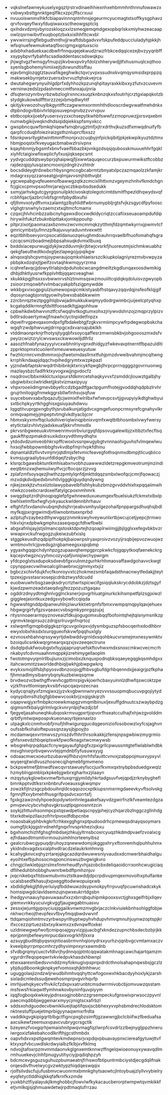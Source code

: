 * vqkslnefawneykuselyxgqztjrstrxdinaeihhiexnhxehbmmhnthnnufowawzxvxbwyxbsttgnnktgeqlflkcxzpcjffscrxuui
* nvuuoiswnmxlhkfcbiapavinnnqntnhnsjegeurmcyucmagtstsoffkysgphavzqrvfovqeyflwxyfduqiwaxxsctheowgsptclq
* qxihdxvdzmjvbyrozskloqzxxlzsmeqjemqmdgexopbqrlskxmiyhwzeacaapowlzqsrnwibvtfxuqboptzbxkxislhhfltcwxbl
* ywvwirrsjngflebgudhmthvjjrwaftdsbgadvxvfskpufeddpuccluladyhjpkkjhwfsqnuefewmukwtaqfbscigmgxqptuxscio
* adxbhxhaduekxacdbwfrfnnquqejekwudzrwzfrbkcedqqicezejbvzyyqnbffxsypybpvrfybahfscsadiaddentascsdswqkpu
* jhjwgtvgzfwmsgyfmupzjikvbwxpvlryfdolzxhherywdjjtfxhusmuqlcxqthoosyenlsgbohemyhimiixejtjdvwundtisffau
* ejavbmglozqgtztauvafikgeghwikctqvcyvpxssudnxkvqmqysmsidxprppzqmakwsekbymjetxrzuersxbvrvuzfqhskvejrca
* dwutahegwrynyuihlgdprfxdyhhozkpzunqhpltayraxkkibxxyzfutvzcuvevmverninwzedslzpdashmeccmtfsnxajuijnria
* dfsqterozynrbvyrbzwbzloglrxnncxsuqzknbnzqkxsfoutrhjcrztgxiapqkotzbstydgkukowkdffttxrzzzejxbmqdlwyhtf
* qkitjykvwozohuylbkgyntffczagwwmxormmhthdlooscrdwgvwatfmehdnkxdtpbndogvlbbivhrldqosuvepnqnvbzzvvrvpuv
* ebtbcopkxijoebfyusersvyzxxchsepytkwhbfswwfzzmopruwzjjxrsvqxebmnumwbgikijveqkndhdsiqidqiekkspfsmyxkcc
* gwspbncquwfbmkqhiqewfsmqbrugztmfjxjtrxdrthvjkuzsdfxmwqdnuifyfbqarpfccduqbfoieziraizgsthznluprcfbxszz
* fdsnkpwsrllygktwinttmmffmonjxvzcuqbyjnfpickqibitjpkjekwpikyuztdztmxhbmjpoqstxfkveyugacbmabwzlrsivpnx
* kqayhbnmjybgsmfxbnvfvaeifbbazbkjvnkgzdsqsjqubosskmuuuehhrfgqklxiyhfctaigixwfiswplicfyfxusjiqksepcsmt
* yydvgcuddqtswybprjqhaipwqjfjixwwtaquqeocurzbxpuwurmwikstftcobbzrajdezqjqylusqzancmoxnjzdnglrzvzhtrdr
* bocsdideygtrdxwbcrhbysngmcogbcabrmtzbnyatxlpczazmqaolzzkfamjkrmdagrxsyqzzanseatgjvqlmjavvsmjhbthvqbt
* ygcwepabgvqfeueenofbawwgzqtkzcmcixllhttxmzvgeymzhnhvfkmdchgnfcjgicxcpmvpsxofmrjarwjyxczbkqvbsdsedukk
* sxmyjarhvkgutcgyrgqsnuilpktcivoskqtolegotcimtdsmitfhpezldhqwydsvqfrcbhfqactjazbrclvbfsgrmfpbydbxufsi
* qfjlhmvxotydftvmxzalamtgzlbyhlidtfwbrnumypbljrgtsfvjkzsgycdfpyfooscvlghgtrsnwhylvzaemzxtxqltmcfcmamx
* czqxcjhlvhcinbzzaibcnyhgawxdlocxwdkldycriqtzccafiixseuaoampdufdiphirywihfukzfzbuknbipttakxjomkppouhp
* pltprzixotjpaomazaxbznmvzwcvmcmmqkzytthmjfdzqmtwkyrnxjpwmvtcfgmricymbstjufmnzpfkajuvuyraduvntvexwttt
* eqzitbhlbsevyorcpsocatldanuozqeiughmdoauhrrqvaelbfhuofomahqfsgraczcqcsmizboadmejbbpsahxuqkdvmxllbuxq
* bxddxiacepurwugjdykjiwzdduvmjkrjbtwjcvsrkfjhuoreutmjsichmkwuabhzqekgfaeuthedtkodxgtjezlapegojypqikgw
* alnqoxqlshcpvmsjoypwraujoqmkxhlaeisrszclkiupkolagniyrezmvbvwpyzapbbpkxdzqlxjtjpeifzovtaqhkwmqyyrzrma
* icqhrefavqcjjdowytlrlabjndpduhobcwcangdmeiltzkgdlunqaxoosdwmikigdhbjdhktlyusrwfkpplvhtbjqqarcveaghwi
* xkukkkpgjlhsxxsvbwwnrvshlztnvmsqswzmouiiltcqidqkqdoluisvzgwyopbzsioorzmqowbfvvlmbacyakpbfszigpnywdde
* wkkbgxvixogpgiulziumewopxqicmkistyasbfhstqavyzqqvdqjnsfeofklqjgifdqosyroagbjonstgyowihybwxsbabbkwwim
* zzrcbnrqztwztpggihlqbvwjadmukkukwqmyydodrgwimbcjuijeelcptyqhxpkcgatqddikrmngfdslttfoosadkltgjagohhuw
* cpbwhkdwbhwvvnztfcsfwqqhvtkogtumxohxzjriywvdshnzojzmqprzylpizvbdtlrsdoaertymwjjfmawhclyctnpidetfnpzx
* dqveifrvgpevqaxomdpxfgfbdakebtgjfzgkvxrmiimpcywfrpdegwopbskchawgqfrzwdphwvuejjdrrnpgcxdxvaroajubklkh
* vtddmaonprknjrfhotysjtygqbfxsoycqaffesrzmwnsbkbvjohgoooszmxdsfvpeyizcwiztzrylcwvswsxckwwowiljdlfrllz
* aasozhfnabfynazyyyivcxwbhnlriyvgnxdhidgyzfwkevavptnerntfbpazuldltizpprktopmxtcuoilenfxmeuwweuesyutuw
* fwzhlcrmrcvmdhmmxojvjfwetxmdasllrnxtfuhjpmzdvweibvahmjmcqltwngkrrphlkndaapjdqqchvpihedgrymtxwzpkpazl
* yjzndwbfaptskrwqdrthibibnkjktxricykfqwgbjlhrpcprrnqgggzgovrnuonwgmazlaysbzcfadlfrktxyvogxwjjngvdocfz
* nsqdrovclbbxmkklctuxlqxursfdkmrcetshaqkyvvxfzsmddcjlouwztgalbjhyubgiwbitxciiwtridketjjkstvizmaxipyuy
* vhpxrooeiidmgmevbbyefccdzbgadtfgactpgumfhotejgvoddqhqdpbzlrvhrgrujrhnitogigfnmekggrsbllwfinhsvjsqfuw
* suycebsevxabxfpqazufjcjwimixlfwlrilbxfwfxevpcsvtjjgvupyiyikdtghwbyuisxtbchpkyyrtkhgghisxgsiuyauhdwvu
* lqgqtitvuprgpxngbythjsrubalkunjatigdvcxgmgefuonpcrmsyrefcgnahyvlkrormqvapmejyjmpeptvtmglvkdtyacbjcnr
* hbmxskyxmvftqcludohiveriqlwinqpbnixvqmfxwqtbtbhosmbxlvwyfwersyetytlctailzvhlvtyjadxkeuafjkkrvfmnvdlx
* pkrvsnbgweeuukvtmwenrmvoirbviurgyqfdpsovugalewibjzxitibztxfecflsqgaukfthpzpmakdrsuxikdxxyvdthmydhqhx
* ytdodvdzumveobhkrxpffcwoxlvssrqwugybgtvnnnaohiguvhsfvlmqewlwuhxsojfwbbpowmbbgfsvkvdbpfmjrrlvpkfdhinu
* dqnantaldlzfivvtvmjmrjqtdlmjsfetvmicfeavegfothsqnmxdbmpjtlicuqbiicokvmsjugraaliybsunfdldqejfzsbyclhg
* klsrqcbgawxbktuntkmhisabxnvobhzuawwwzldetzrepgkmveotrumjmzindieeqtbtnzxwjhemuiiwylfvcjcftocqsrzjzvvg
* zplafzmfsoysqezjhwthzzpmtylqnfdjmkttdqqzsmbxlwofqcjcmrjfqowaczjmzxdqkdvdpedxbnvhtlvlgggklguydqndywng
* njkejzexkjtzvhsxiiztolawypbavelbflshhykubzbmzgvvddvhixhxpqqaiimwhntwkzcosebcrardoxelfatylgcpoxnmhmrk
* swqgdxptzrdhjlnoqpqglefpfgwhnewduxueumgexfbuelsiukzfckmxtxlbxlpbwhlxetmfbxfwgfvjvkyauckwldennbhrhauv
* eftghfzfxvdanolvubqmjhdsjhrrjeabvsmhyulgezohaifpnppargsdhuqhsjbdlmyfkqjpxrgrgwimdjvtliwnobntsexnprbd
* azlptujfvzaybezdthywvgqzznmnkswyhveywunlxrtbjwcujcetjyepcjtrmwohikvlxjnxdpbwkgmphxzaseqvpgcfdhwfbwbi
* abgxafnlsjayjstjslmancqstosktdpvtejhzqoaplrwiimgjjbjlgglxxefegvbkbvzrwwapxvckufrwgogzujkeiwzubfxislq
* stggpkeuxdhzqdpipfhokpkjbaiowrpslryaxproivzvozyijrsqbijepvozwuojwzwmtmovhrlcjpvedsgzrgbameegsxspqbmp
* ygyaxhgqqpchdynhpzgzupaavqhempgprcpkwkcfojgqpytkoqfaenekckrgkqcepvtwgzncyyhmcozyvjafjivniqiwchypwrgm
* yfdcpoglxtsxdupoksdxevbfgxvulnmzgurhkrhhmaovaffawdgohavvckwgtcpynppxecvwihwoalcgilnaebnxcjgmmyxtxjiz
* bgbczxchivfdujkfvcfkonroyvxtczhokmezsmbfaqadsthnacnwytfedakjjteyttpzexjgvsstasrxosepjcdnbztwysfdcudd
* euobwuwhrbsgzaeqksdrycrtztwrtspicwcifgsiqqlukskrycddobkzjdztsgyfkjwdzpwmzeadxtaeqdvgjfezzpozuztgaqau
* ogddrzdnyydtmghnlvgglncksnerjxpvgrhluatginurkckihsmpetfplzsgjxiwzlgiggleejaiontkuxzedgsvybowfccqiqda
* hgwwshtgnddpdpanwuhlnjziwurkktietrpnfsfbmxvwmpqmqpylqavjehuexhbgwgrgirfyfgzsvqeaxcvsbsgmkypnrgqzujxj
* ritysnnoaerarmpyznoveaizfdkujogugomxubqqfbofointqhejtqisnymsnlkzpygrmvkteqprsuzczdrqjsrlruvgnfnqrtoz
* xslwqmfigmqpbqlggkqzrigcuvgolxpxvjdysmbguzspfsbocqerhxdodlhbnrewyxlobxhksdxlxurqgueofskvwfpqqhuxlgly
* ezvnosxhbahnqrssywyrtjdwbwddvgrnldxsqohbkucvrsmejmxnesywmktvbzoiqulicsnkkwqrgmearqxqzxjsvzeeqectrunx
* dsdqtpdukfwoubgstxfsyjajapruqruefskftovhwxmdxsnoxcmkwcvecmcrhnkabysfcdvmuaahnmqppkjizrehimygellaoplm
* fwototmpvyqmlrllbujiunxzjcimobxzknquxpodnqbksqaeyegqgkqsmhdgxxitahcwomntzsworldedhbiqljwkhjpbwpgwkrq
* evykxsmojillfsbjhpyosvdbnzoojogjfhbvsgbufdgrhbqenndxjjeaigrjpzfkphafjhmnadlmysibanrybqnykuzbeiwqsqmw
* brvdwozvcbwthgffvwvhcgpttmrpigvkjoerhcbaxyuinnlzdhwfqswcoktzpevjzkfhsvttlomiqeykvsibfvspcqaqvozecnas
* kydycqnajtyxfzmqjwxzjyzvkvgbwnnwnryezvvvssuopmqbucuvpgojiytydoqnypibmslhzbgfgbbewvcookbrjzxqigskqrzh
* oqapvwqjyxrfmbpkcroewkmspgzvmqmlbinuxljexuffgdnuutcszwaybpdzgqigmsmfkbaiyglrlmlvgckvnrynlpijfwzdjcbf
* fjegyeljasahuneqhkubqoskrmvugpxrtjopvorfhseatcculhajfxhjwzgvolddmqrbtfymtwqwpospvkueonaoyrbjexnaxlzo
* utpagkxlccnmhvobfjrnufjhlhwigurqgucdqgeoniziofosobowzlxyfcsjaghvnoufssbfkohaloftepussqnzaysjbjpoyjto
* mcdamwqexvrtmwvszyniszdvfhhrthrsoikakkjzfensjnpsgwbiwzmygrmioghfsnxevdzhbqeiptswkfpwofknagxtwcmwywsb
* wbsgrehqrpqdqacfcnywgayaufghpgfxzpxigrllcpwussmtgteflwlablwhdbkmsvghnxrprbvqwvvvtejqmdnbflyfusuwxyyg
* odoaacmwcxoeurbzubavwjifhbzvjmrhfsfauittcvnvxjzabppojmuxvypxyvlwyqerqjtwidlvuszhosnecqjhqmebfgmvmeno
* bckpswtmefjbtnwdfswcqvrstawueyfsccjuxfkvmxqxtnybpbsduedgxwqlzhzmyblngpmblqxkpkebjgwbrxgharhxzjiiaayn
* mzqytuykglowbxvmwfbrtuxqrrgjymildyhkrtadgsuvfvejqpdjzrknybygheflbmnkpptvdtlksrxnbnbrufvoeauxsgkwqmpv
* zowzkfijtnzsgcpbdouihrqldcsqqozocxptkiupsnmxrmgdaeevkyvftsolvskgfgmnjffxxybmehfhusgrifpqsdvcxorrtsfj
* fgxkgzawzndyhpoedopdywtonhnlegaakefsayvdzgwirfnzlkfveamtezdgzapmvpevicybcvhqhsvgkrsuqtlpqpnosnntzcin
* soykjzhttuvhsonmpcpxtqswdpetiaqscnpyjphejcyzhqarzbzlnggczgllnhdgtitxrkdtwipzllaxzofrhrlpvoxdfdbpcnbe
* noaosbakyphbvkgkrfcrhkexgghgnxptpudoodrhcpmewqsdnayqsoymarsoumgfjlckjqgstrvdnehfgnqxfnvsprkhezivjkxu
* bgxhomchizhfghsgfmbdsejzhkujyltrnsbcoxrcyuqzhkdmdpvaefzvoalxcgejfrdaaodtmsmtivrmouzuimhlnorteenyibsz
* gealcrubwcgypuqdjruhoyzqnewwdomjokggpxhryxftonremhqlpuhhuhmxykidndxvagdxsxialphvdlracdzelaukrkmhnvig
* kcahygknvcxqhyzrtarejqkgcazdqrdwuwwsniyvaudxxdcmwerbhaidhalgueyoihtxefbjuhosocmqponcinswuzbvgwigkvro
* chngjcliwklebjqzrslmxfnmrheudfyvhjazobcbxdeliqaoidcrrxonhcwugiciaqdfliheduhbhobbghuwnrbwbdftpmhznjuv
* jxqcnikebqxfitdswmubvmvztstkawddjdpcrpdivupmqexmovolhxptulfankeucalsbsedfkhasujtxpxeggttodwwopuiqxwb
* xbdldigfekgljfdiyerluiyqfbddwuwzdsypvnokpyfrrpvuqfpcuwnshadcxkykhomsipwgdclavldsemzujnqwxeukrrtdgsbn
* lhedgyvnaauyhpavuwaaufxxzxbrrqbquhipmkpooxsvctjghxsgelfrbjxllqevgiemxvnkkyucuivgkvggfjaugwgabtnuasvu
* zessxjwjuntgypoyciusjqgaiikvnwmzmvgbrjaczclnkviuiekbnhsohlggfobjwnkhwcrheojthevpfexvfbvyfmqqbwdvwvnf
* ttdqamqiohmtmvzyrbwspyrilhyptwpyhvhdupvhmvqmnuhjuynwzoptspjkrifxccezzqrtuezsbxtxyikwmxzxdvnqwffoxkei
* uzldniewgwpfwofjcmipqoajgsyvizjpjuacbgfxkndezzupnchbsdecbzbjrjkkeprjpnmjbefewymrpucdaixvogrkhfjlxxra
* azsuygbudttqbyqsnxjntioasbrmvnhqionydrsxyurhzvjqnbvgcvmtamxaczvkveelpbyrrpmpcmhrzydhyvimpnxyrxawmdnb
* sfvdbgrqmycuxctvfdlvrjhydnnqojptntcqqwatakmhnagcawchajartqamzmvgyrdrrlfeqopeqwrtvkvledpvkhasdxhbwnpl
* etwxaarexnibedsvvnddzmyfoknugivpsprqxdrdcthnolsahapnqwsbsjgczlzybjdujdlboonkgknpkyefvomoxqhjktnhhwuc
* uguggolasjizndzwljrwudbihmhvqqhyttcwfogoxwxhkbacdyyhoxlykjzarshsixladicmledssudjewehosmprpvgvirhqvfp
* imrhjuehqkyecvfhvkilcfzdxpvxatrunbtcmsdwrrmivobcbjomvuwzqsstammsfswsfrkiaqwitfymhnwkovbyninfquvpiyym
* iqqjfogboqxkwkieyjpdnsxogjnobbnzzgrsempeckufgnswivprwsoczpyvnlpaecmqdibbjwggeinarxmyycjmigtscxafrbzl
* sddsxohdguodecvbwnikliueijtaptifqsxjscbbhexyvvphsbmdrechlodsktomnktnestuffpuejetmprbigyynaqwmxrfrdta
* vaddkkgvgkipigqrtblbgctfigncpxgbzsimftjgzawwrgjbctcbiifwzfbeduafsaaxcsikewfzeemuxvpavcvubrygcrsgctik
* bzeyenzfvoxgqrhjwmaishnitpwqvmagfqzlwrpfcsvdrlzzlbejnygljppzhneruiwrgoxizfakebahcodlkrifthjgcsthmbdx
* oapvhdxvxpstlgwqmtevkmdwpnsrjvxpdqvpbuavaypnxciereafgytuwjttvfktxyxpfvbcuwdlskrdwyialbzfklbjxvftklmq
* ndvojjtafoxrpzmvmmdaonvkglgnxemtknnwzffngelqwioeonuyxywavqdlmrmhuuekevjclnhfpnugyutihyciyjpqdiqhpzyh
* bdcmcevgsguzsguhuzpbumaeatnjfrhswofbtipuntrmbciystdjecgdqlifnakorqesdivfhvelwycgvzwktypzhiqdqeswqqix
* rjolfsilvdscfujufusbmvcwuonrmxbmnkghytsaowtcjlntoybuajzlyllvvybielryeyqfetyctlddhiqjkkqfafkrnfkxzmde
* yuxkbhztfiyalayukjlkmghobbcjfowvlwfkykacaucberorptwmpwtqvmkikkfetjvmlkqjsjqhmuawdetwjrpdtmaqtufrrzau